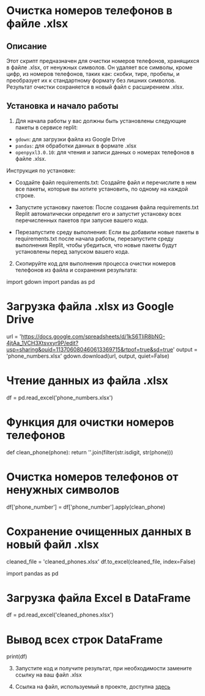 # Очистка номеров телефонов в файле .xlsx

## Описание
Этот скрипт предназначен для очистки номеров телефонов, хранящихся в файле .xlsx, от ненужных символов. Он удаляет все символы, кроме цифр, из номеров телефонов, таких как: скобки, тире, пробелы, и преобразует их к стандартному формату без лишних символов. Результат очистки сохраняется в новый файл с расширением .xlsx.

## Установка и начало работы
1. Для начала работы у вас должны быть установлены следующие пакеты в сервисе replit:
- `gdown`: для загрузки файла из Google Drive
- `pandas`: для обработки данных в формате .xlsx
- `openpyxl3.0.10`: для чтения и записи данных о номерах телефонов в файле .xlsx.

Инструкция по установке:
- Создайте файл requirements.txt: Создайте файл и перечислите в нем все пакеты, которые вы хотите установить, по одному на каждой строке. 

- Запустите установку пакетов: После создания файла requirements.txt Replit автоматически определит его и запустит установку всех перечисленных пакетов при запуске вашего кода. 

- Перезапустите среду выполнения: Если вы добавили новые пакеты в requirements.txt после начала работы, перезапустите среду выполнения Replit, чтобы убедиться, что новые пакеты будут установлены перед запуском вашего кода.

2. Скопируйте код для выполнения процесса очистки номеров телефонов из файла и сохранения результата:

import gdown
import pandas as pd

# Загрузка файла .xlsx из Google Drive
url = 'https://docs.google.com/spreadsheets/d/1kS6TIiR8bNG-4jtAa_1VCH3Xtsvxyr9P/edit?usp=sharing&ouid=113706080460613369715&rtpof=true&sd=true'
output = 'phone_numbers.xlsx'
gdown.download(url, output, quiet=False)

# Чтение данных из файла .xlsx
df = pd.read_excel('phone_numbers.xlsx')

# Функция для очистки номеров телефонов
def clean_phone(phone):
    return ''.join(filter(str.isdigit, str(phone)))

# Очистка номеров телефонов от ненужных символов
df['phone_number'] = df['phone_number'].apply(clean_phone)

# Сохранение очищенных данных в новый файл .xlsx
cleaned_file = 'cleaned_phones.xlsx'
df.to_excel(cleaned_file, index=False)

import pandas as pd

# Загрузка файла Excel в DataFrame
df = pd.read_excel('cleaned_phones.xlsx')

# Вывод всех строк DataFrame
print(df)

3. Запустите код и получите результат, при необходимости замените ссылку на ваш файл .xlsx

4. Ссылка на файл, используемый в проекте, доступна [здесь](https://docs.google.com/spreadsheets/d/1kS6TIiR8bNG-4jtAa_1VCH3Xtsvxyr9P/edit?usp=sharing&ouid=113706080460613369715&rtpof=true&sd=true)



